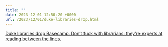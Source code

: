 ```yaml
---
title: ""
date: 2023-12-01 12:50:20 +0000
url: /2023/12/01/duke-libraries-drop.html
---
```

[Duke libraries drop Basecamp. Don’t fuck with librarians: they’re experts at reading between the lines.](https://blogs.library.duke.edu/blog/2023/11/30/why-were-dropping-basecamp/)